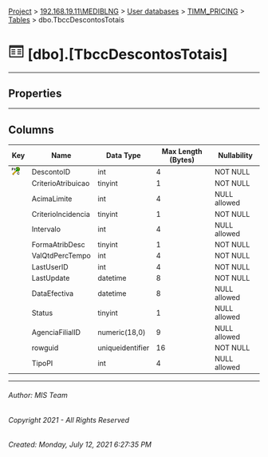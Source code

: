 #### 

[Project](../../../../index.md) > [192.168.19.11\\MEDIBLNG](../../../index.md) > [User databases](../../index.md) > [TIMM_PRICING](../index.md) > [Tables](Tables.md) > dbo.TbccDescontosTotais

# ![Tables](../../../../Images/Table32.png) [dbo].[TbccDescontosTotais]

---

## <a name="#properties"></a>Properties



---

## <a name="#columns"></a>Columns

| Key | Name | Data Type | Max Length (Bytes) | Nullability |
|---|---|---|---|---|
| [![Cluster Primary Key PK_TbccDescontosTotais: DescontoID](../../../../Images/pkcluster.png)](#indexes) | DescontoID | int | 4 | NOT NULL |
|  | CriterioAtribuicao | tinyint | 1 | NOT NULL |
|  | AcimaLimite | int | 4 | NULL allowed |
|  | CriterioIncidencia | tinyint | 1 | NOT NULL |
|  | Intervalo | int | 4 | NULL allowed |
|  | FormaAtribDesc | tinyint | 1 | NOT NULL |
|  | ValQtdPercTempo | int | 4 | NOT NULL |
|  | LastUserID | int | 4 | NOT NULL |
|  | LastUpdate | datetime | 8 | NOT NULL |
|  | DataEfectiva | datetime | 8 | NULL allowed |
|  | Status | tinyint | 1 | NULL allowed |
|  | AgenciaFilialID | numeric(18,0) | 9 | NULL allowed |
|  | rowguid | uniqueidentifier | 16 | NOT NULL |
|  | TipoPI | int | 4 | NULL allowed |


---

###### Author:  MIS Team

###### Copyright 2021 - All Rights Reserved

###### Created: Monday, July 12, 2021 6:27:35 PM

